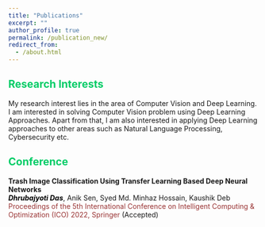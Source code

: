 ```yaml
---
title: "Publications"
excerpt: ""
author_profile: true
permalink: /publication_new/
redirect_from: 
  - /about.html
---
```


## <font color="#00cc66"> Research Interests </font>  
My research interest lies in the area of Computer Vision and Deep Learning. I am interested in solving Computer Vision problem using Deep Learning Approaches.
Apart from that, I am also interested in applying Deep Learning approaches to other areas such as Natural Language Processing, Cybersecurity etc. 

## <font color="#00cc66"> Conference </font>  
**Trash Image Classification Using Transfer Learning Based Deep Neural Networks**  
  *<b><font color="#000">Dhrubajyoti Das</font></b>*, Anik Sen, Syed Md. Minhaz Hossain, Kaushik Deb  <font color="	#993333"> Proceedings of the 5th International Conference on Intelligent Computing & Optimization (ICO) 2022, Springer </font>(Accepted)
